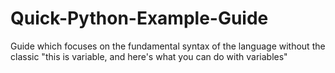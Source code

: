 # Quick-Python-Example-Guide
Guide which focuses on the fundamental syntax of the language without the classic "this is variable, and here's what you can do with variables" 
